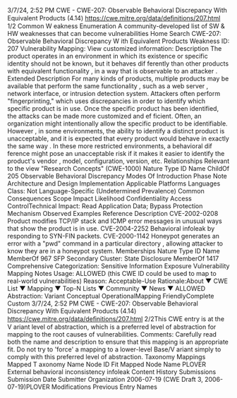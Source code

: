3/7/24, 2:52 PM CWE - CWE-207: Observable Behavioral Discrepancy With Equivalent Products (4.14)
https://cwe.mitre.org/data/deﬁnitions/207.html 1/2
Common W eakness Enumeration
A community-developed list of SW & HW weaknesses that can become
vulnerabilities
Home Search
CWE-207: Observable Behavioral Discrepancy W ith Equivalent Products
Weakness ID: 207
Vulnerability Mapping: 
View customized information:
 Description
The product operates in an environment in which its existence or specific identity should not be known, but it behaves dif ferently than
other products with equivalent functionality , in a way that is observable to an attacker .
 Extended Description
For many kinds of products, multiple products may be available that perform the same functionality , such as a web server , network
interface, or intrusion detection system. Attackers often perform "fingerprinting," which uses discrepancies in order to identify which
specific product is in use. Once the specific product has been identified, the attacks can be made more customized and ef ficient.
Often, an organization might intentionally allow the specific product to be identifiable. However , in some environments, the ability to
identify a distinct product is unacceptable, and it is expected that every product would behave in exactly the same way . In these more
restricted environments, a behavioral dif ference might pose an unacceptable risk if it makes it easier to identify the product's vendor ,
model, configuration, version, etc.
 Relationships
 Relevant to the view "Research Concepts" (CWE-1000)
Nature Type ID Name
ChildOf 205 Observable Behavioral Discrepancy
 Modes Of Introduction
Phase Note
Architecture and Design
Implementation
 Applicable Platforms
Languages
Class: Not Language-Specific (Undetermined Prevalence)
 Common Consequences
Scope Impact Likelihood
Confidentiality
Access ControlTechnical Impact: Read Application Data; Bypass Protection Mechanism
 Observed Examples
Reference Description
CVE-2002-0208 Product modifies TCP/IP stack and ICMP error messages in unusual ways that show the product is in
use.
CVE-2004-2252 Behavioral infoleak by responding to SYN-FIN packets.
CVE-2000-1142 Honeypot generates an error with a "pwd" command in a particular directory , allowing attacker to know
they are in a honeypot system.
 Memberships
Nature Type ID Name
MemberOf 967 SFP Secondary Cluster: State Disclosure
MemberOf 1417 Comprehensive Categorization: Sensitive Information Exposure
 Vulnerability Mapping Notes
Usage: ALLOWED (this CWE ID could be used to map to real-world vulnerabilities)
Reason: Acceptable-Use
Rationale:About ▼ CWE List ▼ Mapping ▼ Top-N Lists ▼ Community ▼ News ▼
ALLOWED
Abstraction: Variant
Conceptual OperationalMapping
FriendlyComplete Custom
3/7/24, 2:52 PM CWE - CWE-207: Observable Behavioral Discrepancy With Equivalent Products (4.14)
https://cwe.mitre.org/data/deﬁnitions/207.html 2/2This CWE entry is at the V ariant level of abstraction, which is a preferred level of abstraction for mapping to the root causes of
vulnerabilities.
Comments:
Carefully read both the name and description to ensure that this mapping is an appropriate fit. Do not try to 'force' a mapping to a
lower-level Base/V ariant simply to comply with this preferred level of abstraction.
 Taxonomy Mappings
Mapped T axonomy Name Node ID Fit Mapped Node Name
PLOVER External behavioral inconsistency infoleak
 Content History
 Submissions
Submission Date Submitter Organization
2006-07-19
(CWE Draft 3, 2006-07-19)PLOVER
 Modifications
 Previous Entry Names